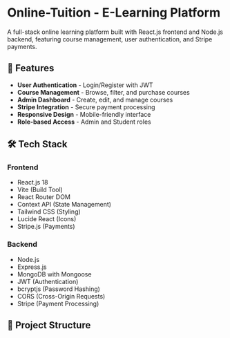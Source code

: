 # Online-Tuition - E-Learning Platform

A full-stack online learning platform built with React.js frontend and Node.js backend, featuring course management, user authentication, and Stripe payments.

## 🚀 Features

- **User Authentication** - Login/Register with JWT
- **Course Management** - Browse, filter, and purchase courses
- **Admin Dashboard** - Create, edit, and manage courses
- **Stripe Integration** - Secure payment processing
- **Responsive Design** - Mobile-friendly interface
- **Role-based Access** - Admin and Student roles

## 🛠️ Tech Stack

### Frontend
- React.js 18
- Vite (Build Tool)
- React Router DOM
- Context API (State Management)
- Tailwind CSS (Styling)
- Lucide React (Icons)
- Stripe.js (Payments)

### Backend
- Node.js
- Express.js
- MongoDB with Mongoose
- JWT (Authentication)
- bcryptjs (Password Hashing)
- CORS (Cross-Origin Requests)
- Stripe (Payment Processing)

## 📁 Project Structure

